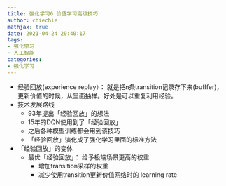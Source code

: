 ```yaml
---
title: 强化学习6 价值学习高级技巧
author: chiechie
mathjax: true
date: 2021-04-24 20:40:17
tags:
- 强化学习
- 人工智能
categories:
- 强化学习
---
```


- 经验回放(experience replay）： 就是把n条transition记录存下来(bufffer)，更新价值的时候，从里面抽样。好处是可以重复利用经验。
- 技术发展路线
    - 93年提出「经验回放」的想法
    - 15年的DQN使用到了「经验回放」
    - 之后各种模型训练都会用到该技巧
    - 「经验回放」演化成了强化学习里面的标准方法
- 「经验回放」的变体
    - 最优「经验回放」： 给予极端场景更高的权重
        - 增加transition采样的权重
        - 减少使用transition更新价值网络时的 learning rate
